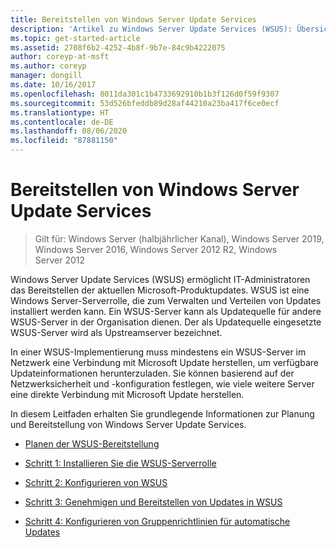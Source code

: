 ```yaml
---
title: Bereitstellen von Windows Server Update Services
description: 'Artikel zu Windows Server Update Services (WSUS): Übersicht über den Bereitstellungsprozess mit Links zu den vier Schritten der Vorgehensweise'
ms.topic: get-started-article
ms.assetid: 2708f6b2-4252-4b8f-9b7e-84c9b4222075
author: coreyp-at-msft
ms.author: coreyp
manager: dongill
ms.date: 10/16/2017
ms.openlocfilehash: 8011da301c1b4733692910b1b3f126d0f59f9307
ms.sourcegitcommit: 53d526bfeddb89d28af44210a23ba417f6ce0ecf
ms.translationtype: HT
ms.contentlocale: de-DE
ms.lasthandoff: 08/06/2020
ms.locfileid: "87881150"
---
```

# <a name="deploy-windows-server-update-services"></a>Bereitstellen von Windows Server Update Services

>Gilt für: Windows Server (halbjährlicher Kanal), Windows Server 2019, Windows Server 2016, Windows Server 2012 R2, Windows Server 2012

Windows Server Update Services (WSUS) ermöglicht IT-Administratoren das Bereitstellen der aktuellen Microsoft-Produktupdates. WSUS ist eine Windows Server-Serverrolle, die zum Verwalten und Verteilen von Updates installiert werden kann. Ein WSUS-Server kann als Updatequelle für andere WSUS-Server in der Organisation dienen. Der als Updatequelle eingesetzte WSUS-Server wird als Upstreamserver bezeichnet.

In einer WSUS-Implementierung muss mindestens ein WSUS-Server im Netzwerk eine Verbindung mit Microsoft Update herstellen, um verfügbare Updateinformationen herunterzuladen. Sie können basierend auf der Netzwerksicherheit und -konfiguration festlegen, wie viele weitere Server eine direkte Verbindung mit Microsoft Update herstellen.

In diesem Leitfaden erhalten Sie grundlegende Informationen zur Planung und Bereitstellung von Windows Server Update Services.

-   [Planen der WSUS-Bereitstellung](../plan/plan-your-wsus-deployment.md)

-   [Schritt 1: Installieren Sie die WSUS-Serverrolle](1-install-the-wsus-server-role.md)

-   [Schritt 2: Konfigurieren von WSUS](2-configure-wsus.md)

-   [Schritt 3: Genehmigen und Bereitstellen von Updates in WSUS](3-approve-and-deploy-updates-in-wsus.md)

-   [Schritt 4: Konfigurieren von Gruppenrichtlinien für automatische Updates](4-configure-group-policy-settings-for-automatic-updates.md)
